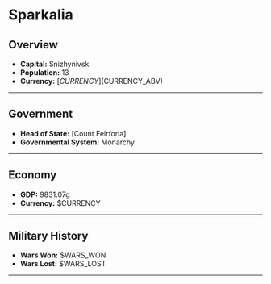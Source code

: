 # Sparkalia

## Overview

- **Capital:** Snizhynivsk
- **Population:** 13
- **Currency:** [$CURRENCY] ($CURRENCY_ABV)

---

## Government

- **Head of State:** [Count Feirforia]
- **Governmental System:** Monarchy

---

## Economy

- **GDP:** 9831.07g
- **Currency:** $CURRENCY

---

## Military History

- **Wars Won:** $WARS_WON
- **Wars Lost:** $WARS_LOST

---

